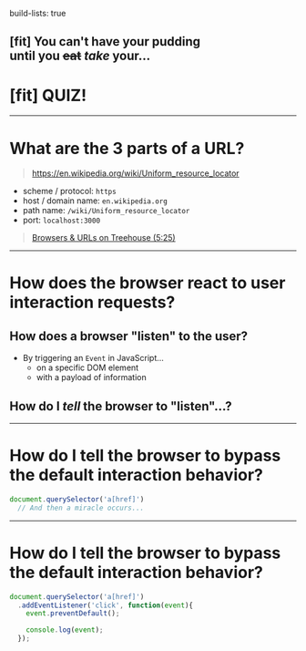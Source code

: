 build-lists: true

## [fit] You can't have your pudding <br> until you ~~eat~~ _take_ your...

# [fit] QUIZ!

---

# What are the 3 parts of a URL?

> https://en.wikipedia.org/wiki/Uniform_resource_locator

* scheme / protocol: `https`
* host / domain name: `en.wikipedia.org`
* path name: `/wiki/Uniform_resource_locator`
* port: `localhost:3000`

> [Browsers & URLs on Treehouse (5:25)](https://teamtreehouse.com/library/website-basics/website-basics/browsers)

---

# How does the browser react to user interaction requests?

## How does a browser "listen" to the user?

* By triggering an `Event` in JavaScript...
  * on a specific DOM element
  * with a payload of information

## How do I _tell_ the browser to "listen"...?

---

# How do I tell the browser to bypass the default interaction behavior?

```javascript
document.querySelector('a[href]')
  // And then a miracle occurs...
```

---

# How do I tell the browser to bypass the default interaction behavior?

```javascript
document.querySelector('a[href]')
  .addEventListener('click', function(event){
    event.preventDefault();

    console.log(event);
  });
```

